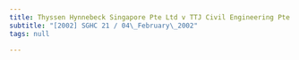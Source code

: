 ```yaml
---
title: Thyssen Hynnebeck Singapore Pte Ltd v TTJ Civil Engineering Pte Ltd
subtitle: "[2002] SGHC 21 / 04\_February\_2002"
tags: null

---
```


